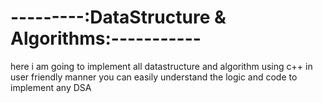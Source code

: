 <h1>---------:DataStructure & Algorithms:-----------</h1>
      here i am going to implement all datastructure and algorithm using c++
      in user friendly manner you can easily understand the logic and code to implement any DSA
